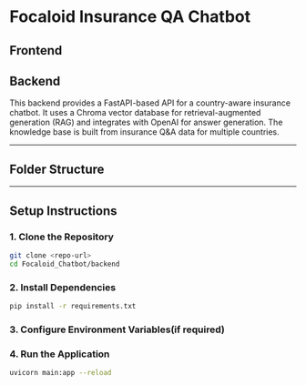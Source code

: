 # Focaloid Insurance QA Chatbot 

## Frontend


## Backend

This backend provides a FastAPI-based API for a country-aware insurance chatbot. It uses a Chroma vector database for retrieval-augmented generation (RAG) and integrates with OpenAI for answer generation. The knowledge base is built from insurance Q&A data for multiple countries.

---

## Folder Structure

---

## Setup Instructions

### 1. Clone the Repository

```bash
git clone <repo-url>
cd Focaloid_Chatbot/backend
```

### 2. Install Dependencies

```bash
pip install -r requirements.txt
```

### 3. Configure Environment Variables(if required)

### 4. Run the Application

```bash
uvicorn main:app --reload
```
